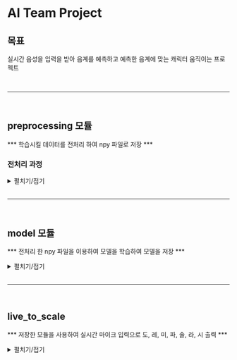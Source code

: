 # AI Team Project

## 목표
실시간 음성을 입력을 받아 음계를 예측하고 예측한 음계에 맞는 캐릭터 움직이는 프로젝트

<br>

----------------

<br>


## preprocessing 모듈
*** 학습시킬 데이터를 전처리 하여 npy 파일로 저장 ***

### 전처리 과정


<details>
<summary>
펼치기/접기
</summary>

1. 학습 시킬 원본데이터 분석
- 학습 시킬 wav 파일을 matplolib으로 출력하니 x축은 시간 y축은 데시벨이 출력돰
![db_graph](https://user-images.githubusercontent.com/50133267/101586871-30fd3180-3a26-11eb-9048-7150dd0c24a1.png)

- 실시간 음계를 찾아내기 위해서 x축의 시간축을 제거하고 주파수로 나타내는 그래프를 만듬
![FQ_Graph](https://user-images.githubusercontent.com/50133267/101587256-21321d00-3a27-11eb-9dd3-002afa314dbd.png)
    
    - 그래프 중 해당 음계에 맞지 않는 주파수가 높게 나타나는 상황이 발생 -> Scatter로 확인.
    ![SQ_SCAtter](https://user-images.githubusercontent.com/50133267/101587415-838b1d80-3a27-11eb-8e58-2ecc9c8a34e7.png)

    - 해당 주파수를 midi 번호로 변경 한 뒤 round를 통해 그룹화 진행, 그룹화 데이터의 평균을 구하면 원하는 midi 번호가 높은 power를 가지는 그래프를 볼 수 있었음.
    ![midi_graph](https://user-images.githubusercontent.com/50133267/101587765-3ce9f300-3a28-11eb-92a8-2836254cfbb6.png)

    - 주파수에 해당하는 미디번호

    ![KakaoTalk_20201204_093038183](https://user-images.githubusercontent.com/50133267/101587779-42dfd400-3a28-11eb-9a50-99e52f2e2fad.png)

- 만들어진 그래프의 powr를 x값으로, wav 파일에 명시되어 있는 midi번호를 y값으로 npy 저장

</details>
<br>

----

<br>

## model 모듈

*** 전처리 한 npy 파일을 이용하여 모델을 학습하여 모델을 저장 ***

<details>

<summary>
펼치기/접기
</summary>

1. model의 빠른 생성을 위해 lgbm 사용
- lgbm의 특성
    - 적은 메모리 사용
    - 높은정확도
    - GPU 사용
    - 데이터의 1만개 이하의 경우 overfitting 위험 

- lgbm 사용 시 acc: 0.86의 결과를 보여줌

```
model = LGBMClassifier(n_jobs=-1,
                     tree_method='gpu_hist',
                     predictor = 'gpu_predictor'
                     )
```

</details>
<br>

----

<br>

## live_to_scale

*** 저장한 모듈을 사용하여 실시간 마이크 입력으로 도, 레, 미, 파, 솔, 라, 시 출력 ***

<details>
<summary>
펼치기/접기
</summary>

1. 실시간 데이터 입력받기 
    - pyaudio를 이용하여 실시간 stram받기
    - stream을 frombuffer를 사용하여 바이너리에서 float으로 추출
2. 데이터 전처리
    - 추출한 데이터를 학습시킨 전처리과정과 동일한 전처리 
3. 결과출력
    - lgbm 모델을 load, 전처리가 끝난 실시간 데이터를 사용하여 predict를 추출
    - predict는 midi 번호, 해당 미디번호에 맞는 음계(도, 레 ...)를 출력 

</details>

